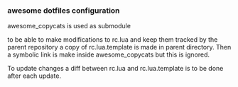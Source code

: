 ### awesome dotfiles configuration

awesome_copycats is used as submodule

to be able to make modifications to rc.lua and keep them tracked by the parent repository a copy of rc.lua.template is made in parent directory.  Then a symbolic link is make inside awesome_copycats but this is ignored.

To update changes a diff between rc.lua and rc.lua.template is to be done after each update.
